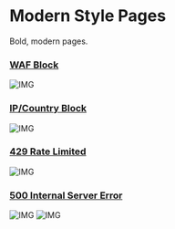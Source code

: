 # Modern Style Pages
Bold, modern pages. 

### [WAF Block](https://github.com/BeeHiveCyberSecurity/CloudflareVanityPages/blob/main/modern/wafblock.html)
![IMG](https://i.imgur.com/cUqhKq0.png)

### [IP/Country Block](https://github.com/BeeHiveCyberSecurity/CloudflareVanityPages/blob/main/modern/ipcountryblock.html)
![IMG](https://i.imgur.com/yU0OEJq.png)

### [429 Rate Limited](https://github.com/BeeHiveCyberSecurity/CloudflareVanityPages/blob/main/modern/429errors.html)
![IMG](https://i.imgur.com/uU77AfS.png)

### [500 Internal Server Error](https://github.com/BeeHiveCyberSecurity/CloudflareVanityPages/blob/main/modern/500errors.html)
![IMG](https://i.imgur.com/FbDLWhs.png) ![IMG](https://i.imgur.com/HiEI9fY.png)
